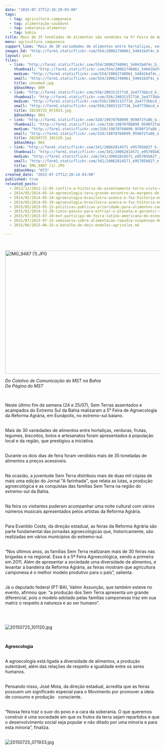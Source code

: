 ```yaml
---
date: "2015-07-27T12:16:29-03:00"
tags:
  - tag: agricultura-camponesa
  - tag: alimentação-saudável
  - tag: soberania-alimentar
  - tag: bahia
title: Mais de 35 toneladas de alimentos são vendidos na 5º Feira de Agroecologia da Reforma Agrária
menu: agricultura camponesa
support_line: "Mais de 30 variedades de alimentos entre hortaliças, verduras, frutas, legumes, biscoitos, bolos e artesanatos foram apresentados à população local."
images_hd: "http://farm1.staticflickr.com/554/20062748061_54041bdf4c_b.jpg"
layout: post
files:
  - link: "http://farm1.staticflickr.com/554/20062748061_54041bdf4c_b.jpg"
    thumbnail: "http://farm1.staticflickr.com/554/20062748061_54041bdf4c_t.jpg"
    medium: "http://farm1.staticflickr.com/554/20062748061_54041bdf4c_z.jpg"
    small: "http://farm1.staticflickr.com/554/20062748061_54041bdf4c_n.jpg"
    title: unnamed.jpg
    $$hashKey: 06R
  - link: "http://farm1.staticflickr.com/556/20031157716_2e4773bbcd_b.jpg"
    thumbnail: "http://farm1.staticflickr.com/556/20031157716_2e4773bbcd_t.jpg"
    medium: "http://farm1.staticflickr.com/556/20031157716_2e4773bbcd_z.jpg"
    small: "http://farm1.staticflickr.com/556/20031157716_2e4773bbcd_n.jpg"
    title: 20150725_071933.jpg
    $$hashKey: 06U
  - link: "http://farm1.staticflickr.com/310/19870768099_9598f2fa8b_b.jpg"
    thumbnail: "http://farm1.staticflickr.com/310/19870768099_9598f2fa8b_t.jpg"
    medium: "http://farm1.staticflickr.com/310/19870768099_9598f2fa8b_z.jpg"
    small: "http://farm1.staticflickr.com/310/19870768099_9598f2fa8b_n.jpg"
    title: 20150725_101120.jpg
    $$hashKey: 06X
  - link: "http://farm1.staticflickr.com/341/20062814571_e95705b827_b.jpg"
    thumbnail: "http://farm1.staticflickr.com/341/20062814571_e95705b827_t.jpg"
    medium: "http://farm1.staticflickr.com/341/20062814571_e95705b827_z.jpg"
    small: "http://farm1.staticflickr.com/341/20062814571_e95705b827_n.jpg"
    title: IMG_9487 (1).JPG
    $$hashKey: "073"
created_date: "2015-07-27T12:28:14-03:00"
published: true
releated_posts:
  - 2012/12/2012-12-05-confira-a-historia-do-assentamento-terra-vista-contada-pelos-assentados.md
  - 2014/05/2014-05-14-agroecologia-tera-grande-encontro-as-margens-do-sao-francisco.md-e
  - 2014/05/2014-05-19-agroecologia-brasileira-avanca-e-faz-historia-em-encontro-nacional.md
  - 2014/05/2014-05-19-agroecologia-brasileira-avanca-e-faz-historia-em-encontro-nacional.md-e
  - 2015/05/2015-05-15-politicas-publicas-prioridade-para-alimentos-saudaveis.md
  - 2015/01/2014-12-29-cinco-passos-para-esfriar-o-planeta-e-garantir-soberania-alimentar.md
  - 2015/07/2015-07-10-mst-participa-de-feira-latino-americana-de-economia-solidaria-no-rs.md
  - 2015/07/2015-07-15-seminario-sobre-alimentacao-repudia-suspensao-de-rotulagem-de-transgenicos.md
  - 2015/06/2015-06-25-a-batalha-de-dois-modelos-agricolas.md

---
```

<p>&nbsp;</p>

<p><img alt="IMG_9487 (1).JPG" height="400" src="http://farm1.staticflickr.com/341/20062814571_e95705b827_b.jpg" width="600" /></p>

<p><em>Do Coletivo de Comunica&ccedil;&atilde;o do MST na Bahia<br />
Da P&aacute;gina do MST</em></p>

<p>&nbsp;</p>

<p>Neste &uacute;ltimo fim de semana (24 e 25/07), Sem Terras assentados e acampados do Extremo Sul da Bahia realizaram a 5&deg; Feira de Agroecologia da Reforma Agr&aacute;ria, em Eun&aacute;polis, no extremo-sul baiano.</p>

<p><br />
Mais de 30 variedades de alimentos entre hortali&ccedil;as, verduras, frutas, legumes, biscoitos, bolos e artesanatos foram apresentados &agrave; popula&ccedil;&atilde;o local e da regi&atilde;o, que prestigiou a iniciativa.&nbsp;</p>

<p><br />
Durante os dois dias de feira foram vendidos mais de 35 toneladas de alimentos a pre&ccedil;os acess&iacute;veis.</p>

<p><br />
Na ocasi&atilde;o, a juventude Sem Terra distribuiu mais de duas mil c&oacute;pias de mais uma edi&ccedil;&atilde;o do Jornal &quot;A farinhada&quot;, que relata as lutas, a produ&ccedil;&atilde;o agroecol&oacute;gica e as conquistas das fam&iacute;lias Sem Terra na regi&atilde;o do extremo-sul da Bahia.</p>

<p><br />
Na feira os visitantes puderam acompanhar uma noite cultural com v&aacute;rios n&uacute;meros musicais apresentados pelos artistas da Reforma Agr&aacute;ria.</p>

<p><br />
Para Evanildo Costa, da dire&ccedil;&atilde;o estadual, as feiras da Reforma Agr&aacute;ria s&atilde;o parte fundamental das jornadas agroecol&oacute;gicas que, historicamente, s&atilde;o realizadas em v&aacute;rios munic&iacute;pios do extremo-sul.</p>

<p><br />
&ldquo;Nos &uacute;ltimos anos, as fam&iacute;lias Sem Terra realizaram mais de 30 feiras nas brigadas e na regional. Essa &eacute; a 5&ordf; Feira Agroecol&oacute;gica, sendo a primeira em 2011. Al&eacute;m de apresentar a sociedade uma diversidade de alimentos, e levantar a bandeira da Reforma Agr&aacute;ria, as feiras mostram que agricultura camponesa &eacute; o melhor modelo produtivo para o pa&iacute;s&rdquo;, salienta.&nbsp;</p>

<p><br />
J&aacute; o deputado federal (PT-BA), Valmir Assun&ccedil;&atilde;o, que tamb&eacute;m esteve no evento, afirmou que: &ldquo;a produ&ccedil;&atilde;o dos Sem Terra apresenta um grande diferencial, pois o modelo adotado pelas fam&iacute;lias camponesas traz em sua matriz o respeito &agrave; natureza e ao ser humano&rdquo;.</p>

<p><br />
&nbsp;</p>

<p><img alt="20150725_101120.jpg" src="http://farm1.staticflickr.com/310/19870768099_9598f2fa8b_b.jpg" /></p>

<p>&nbsp;</p>

<p><strong>Agroecologia</strong></p>

<p><br />
A agroecologia est&aacute; ligada a diversidade de alimentos, a produ&ccedil;&atilde;o sutent&aacute;vel, al&eacute;m das rela&ccedil;&otilde;es de respeito e igualdade entre os seres humanos.</p>

<p><br />
Pensando nisso, Jos&eacute; Mota, da dire&ccedil;&atilde;o estadual, acredita que as feiras possuem um significado especial para o Movimento por promover a ideia de consumo e produ&ccedil;&atilde;o &nbsp; consciente.</p>

<p><br />
&ldquo;Nossa feira traz o suor do povo e a cara da soberania. O que queremos construir &eacute; uma sociedade em que os frutos da terra sejam repartidos e que o desenvolvimento social seja popular e n&atilde;o ditado por uma minoria e para esta minoria&rdquo;, finaliza.</p>

<p><br />
<img alt="20150725_071933.jpg" src="http://farm1.staticflickr.com/556/20031157716_2e4773bbcd_b.jpg" /></p>

<p>&nbsp;</p>

<p>&nbsp;</p>

<p>&nbsp;</p>

<p>&nbsp;</p>
